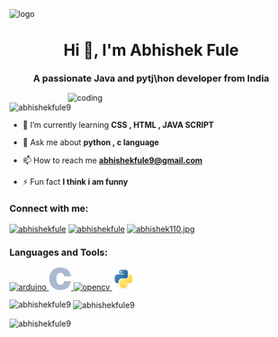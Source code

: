 ![logo](https://mir-s3-cdn-cf.behance.net/project_modules/fs/54b6c068097599.5b50bca476b9b.gif)
<h1 align="center">Hi 👋, I'm Abhishek Fule</h1>
<h3 align="center">A passionate Java and pytj\hon developer from India</h3>

<img align= "right" alt="coding" width ="400" src = "https://cdn.dribbble.com/users/1162077/screenshots/3848914/programmer.gif">


<p align="left"> <img src="https://komarev.com/ghpvc/?username=abhishekfule9&label=Profile%20views&color=0e75b6&style=flat" alt="abhishekfule9" /> </p>

- 🌱 I’m currently learning **CSS , HTML , JAVA SCRIPT**

- 💬 Ask me about **python , c language**

- 📫 How to reach me **abhishekfule9@gmail.com**

- ⚡ Fun fact **I think i am funny**

<h3 align="left">Connect with me:</h3>
<p align="left">
<a href="https://linkedin.com/in/abhishekfule" target="blank"><img align="center" src="https://raw.githubusercontent.com/rahuldkjain/github-profile-readme-generator/master/src/images/icons/Social/linked-in-alt.svg" alt="abhishekfule" height="30" width="40" /></a>
<a href="https://fb.com/abhishekfule" target="blank"><img align="center" src="https://raw.githubusercontent.com/rahuldkjain/github-profile-readme-generator/master/src/images/icons/Social/facebook.svg" alt="abhishekfule" height="30" width="40" /></a>
<a href="https://instagram.com/abhishek110.jpg" target="blank"><img align="center" src="https://raw.githubusercontent.com/rahuldkjain/github-profile-readme-generator/master/src/images/icons/Social/instagram.svg" alt="abhishek110.jpg" height="30" width="40" /></a>
</p>

<h3 align="left">Languages and Tools:</h3>
<p align="left"> <a href="https://www.arduino.cc/" target="_blank" rel="noreferrer"> <img src="https://cdn.worldvectorlogo.com/logos/arduino-1.svg" alt="arduino" width="40" height="40"/> </a> <a href="https://www.cprogramming.com/" target="_blank" rel="noreferrer"> <img src="https://raw.githubusercontent.com/devicons/devicon/master/icons/c/c-original.svg" alt="c" width="40" height="40"/> </a> <a href="https://opencv.org/" target="_blank" rel="noreferrer"> <img src="https://www.vectorlogo.zone/logos/opencv/opencv-icon.svg" alt="opencv" width="40" height="40"/> </a> <a href="https://www.python.org" target="_blank" rel="noreferrer"> <img src="https://raw.githubusercontent.com/devicons/devicon/master/icons/python/python-original.svg" alt="python" width="40" height="40"/> </a> </p>

<p><img align="left" src="https://github-readme-stats.vercel.app/api/top-langs?username=abhishekfule9&show_icons=true&locale=en&layout=compact" alt="abhishekfule9" /></p>

<p>&nbsp;<img align="center" src="https://github-readme-stats.vercel.app/api?username=abhishekfule9&show_icons=true&locale=en" alt="abhishekfule9" /></p>

<p><img align="center" src="https://github-readme-streak-stats.herokuapp.com/?user=abhishekfule9&" alt="abhishekfule9" /></p>
